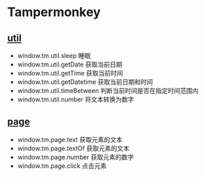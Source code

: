 # Tampermonkey

## [util](./util.js)

- window.tm.util.sleep 睡眠
- window.tm.util.getDate 获取当前日期
- window.tm.util.getTime 获取当前时间
- window.tm.util.getDatetime 获取当前日期和时间
- window.tm.util.timeBetween 判断当前时间是否在指定时间范围内
- window.tm.util.number 将文本转换为数字

## [page](./page.js)

- window.tm.page.text 获取元素的文本
- window.tm.page.textOf 获取元素的文本
- window.tm.page.number 获取元素的数字
- window.tm.page.click 点击元素
